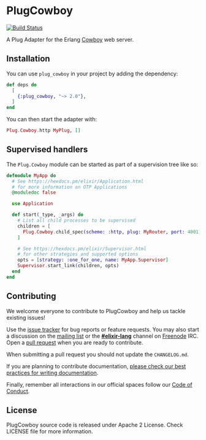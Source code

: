 # PlugCowboy

[![Build Status](https://travis-ci.org/elixir-plug/plug_cowboy.svg?branch=master)](https://travis-ci.org/elixir-plug/plug_cowboy)

A Plug Adapter for the Erlang [Cowboy][cowboy] web server.

## Installation

You can use `plug_cowboy` in your project by adding the dependency:

```elixir
def deps do
  [
    {:plug_cowboy, "~> 2.0"},
  ]
end
```
You can then start the adapter with:

```elixir
Plug.Cowboy.http MyPlug, []
```

## Supervised handlers

The `Plug.Cowboy` module can be started as part of a supervision tree like so:

```elixir
defmodule MyApp do
  # See https://hexdocs.pm/elixir/Application.html
  # for more information on OTP Applications
  @moduledoc false

  use Application

  def start(_type, _args) do
    # List all child processes to be supervised
    children = [
      Plug.Cowboy.child_spec(scheme: :http, plug: MyRouter, port: 4001)
    ]

    # See https://hexdocs.pm/elixir/Supervisor.html
    # for other strategies and supported options
    opts = [strategy: :one_for_one, name: MyApp.Supervisor]
    Supervisor.start_link(children, opts)
  end
end
```

## Contributing

We welcome everyone to contribute to PlugCowboy and help us tackle existing issues!

Use the [issue tracker][issues] for bug reports or feature requests. You may also start a discussion on the [mailing list][ML] or the **[#elixir-lang][IRC]** channel on [Freenode][freenode] IRC. Open a [pull request][pulls] when you are ready to contribute.

When submitting a pull request you should not update the `CHANGELOG.md`.

If you are planning to contribute documentation, [please check our best practices for writing documentation][writing-docs].

Finally, remember all interactions in our official spaces follow our [Code of Conduct][code-of-conduct].

## License

PlugCowboy source code is released under Apache 2 License.
Check LICENSE file for more information.

  [issues]: https://github.com/elixir-plug/plug/issues
  [pulls]: https://github.com/elixir-plug/plug/pulls
  [ML]: https://groups.google.com/group/elixir-lang-core
  [code-of-conduct]: https://github.com/elixir-lang/elixir/blob/master/CODE_OF_CONDUCT.md
  [writing-docs]: https://hexdocs.pm/elixir/writing-documentation.html
  [IRC]: https://webchat.freenode.net/?channels=#elixir-lang
  [freenode]: https://freenode.net/
  [cowboy]: https://github.com/ninenines/cowboy
